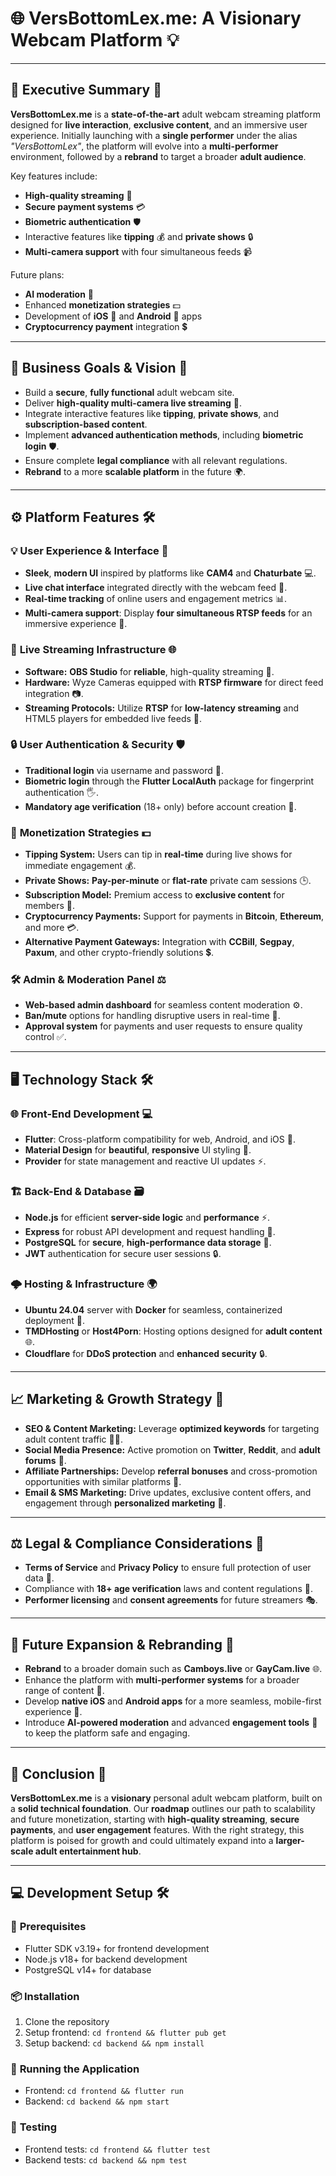 # **🌐 VersBottomLex.me: A Visionary Webcam Platform** 💡

---

## 📌 **Executive Summary** 📝

**VersBottomLex.me** is a **state-of-the-art** adult webcam streaming platform designed for **live interaction**, **exclusive content**, and an immersive user experience. Initially launching with a **single performer** under the alias _"VersBottomLex"_, the platform will evolve into a **multi-performer** environment, followed by a **rebrand** to target a broader **adult audience**. 

Key features include:
- **High-quality streaming** 🎥
- **Secure payment systems** 💳
- **Biometric authentication** 🛡️
- Interactive features like **tipping** 💰 and **private shows** 🔒
- **Multi-camera support** with four simultaneous feeds 📹

Future plans:
- **AI moderation** 🤖
- Enhanced **monetization strategies** 💵
- Development of **iOS** 📱 and **Android** 📱 apps
- **Cryptocurrency payment** integration 💲

---

## 🎯 **Business Goals & Vision** 🚀

- Build a **secure**, **fully functional** adult webcam site.
- Deliver **high-quality multi-camera live streaming** 🎥.
- Integrate interactive features like **tipping**, **private shows**, and **subscription-based content**.
- Implement **advanced authentication methods**, including **biometric login** 🛡️.
- Ensure complete **legal compliance** with all relevant regulations.
- **Rebrand** to a more **scalable platform** in the future 🌍.

---

## ⚙️ **Platform Features** 🛠️

### 💡 **User Experience & Interface** 🎨
- **Sleek**, **modern UI** inspired by platforms like **CAM4** and **Chaturbate** 💻.
- **Live chat interface** integrated directly with the webcam feed 💬.
- **Real-time tracking** of online users and engagement metrics 📊.
- **Multi-camera support**: Display **four simultaneous RTSP feeds** for an immersive experience 🎥.

### 🎥 **Live Streaming Infrastructure** 🌐
- **Software:** **OBS Studio** for **reliable**, high-quality streaming 🎥.
- **Hardware:** Wyze Cameras equipped with **RTSP firmware** for direct feed integration 📷.
- **Streaming Protocols:** Utilize **RTSP** for **low-latency streaming** and HTML5 players for embedded live feeds 🔄.

### 🔒 **User Authentication & Security** 🛡️
- **Traditional login** via username and password 🔑.
- **Biometric login** through the **Flutter LocalAuth** package for fingerprint authentication 🖐️.
- **Mandatory age verification** (18+ only) before account creation 🧾.

### 💸 **Monetization Strategies** 💵
- **Tipping System:** Users can tip in **real-time** during live shows for immediate engagement 💰.
- **Private Shows:** **Pay-per-minute** or **flat-rate** private cam sessions 🕒.
- **Subscription Model:** Premium access to **exclusive content** for members 🔑.
- **Cryptocurrency Payments:** Support for payments in **Bitcoin**, **Ethereum**, and more 💳.
- **Alternative Payment Gateways:** Integration with **CCBill**, **Segpay**, **Paxum**, and other crypto-friendly solutions 💲.

### 🛠️ **Admin & Moderation Panel** ⚖️
- **Web-based admin dashboard** for seamless content moderation ⚙️.
- **Ban/mute** options for handling disruptive users in real-time 🚫.
- **Approval system** for payments and user requests to ensure quality control ✅.

---

## 🖥️ **Technology Stack** 🛠️

### 🌐 **Front-End Development** 💻
- **Flutter**: Cross-platform compatibility for web, Android, and iOS 📱.
- **Material Design** for **beautiful**, **responsive** UI styling 🎨.
- **Provider** for state management and reactive UI updates ⚡.

### 🏗️ **Back-End & Database** 🗃️
- **Node.js** for efficient **server-side logic** and **performance** ⚡.
- **Express** for robust API development and request handling 🔄.
- **PostgreSQL** for **secure**, **high-performance data storage** 🔐.
- **JWT** authentication for secure user sessions 🔒.

### 🌩️ **Hosting & Infrastructure** 🌍
- **Ubuntu 24.04** server with **Docker** for seamless, containerized deployment 🐳.
- **TMDHosting** or **Host4Porn**: Hosting options designed for **adult content** 🌐.
- **Cloudflare** for **DDoS protection** and **enhanced security** 🔒.

---

## 📈 **Marketing & Growth Strategy** 📣

- **SEO & Content Marketing:** Leverage **optimized keywords** for targeting adult content traffic 🧑‍💻.
- **Social Media Presence:** Active promotion on **Twitter**, **Reddit**, and **adult forums** 💬.
- **Affiliate Partnerships:** Develop **referral bonuses** and cross-promotion opportunities with similar platforms 🤝.
- **Email & SMS Marketing:** Drive updates, exclusive content offers, and engagement through **personalized marketing** 📧.

---

## ⚖️ **Legal & Compliance Considerations** 📝

- **Terms of Service** and **Privacy Policy** to ensure full protection of user data 🔐.
- Compliance with **18+ age verification** laws and content regulations 📑.
- **Performer licensing** and **consent agreements** for future streamers 🎭.

---

## 🚀 **Future Expansion & Rebranding** 🔮

- **Rebrand** to a broader domain such as **Camboys.live** or **GayCam.live** 🌐.
- Enhance the platform with **multi-performer systems** for a broader range of content 🎥.
- Develop **native iOS** and **Android apps** for a more seamless, mobile-first experience 📱.
- Introduce **AI-powered moderation** and advanced **engagement tools** 🤖 to keep the platform safe and engaging.

---

## 🏁 **Conclusion** 🎉

**VersBottomLex.me** is a **visionary** personal adult webcam platform, built on a **solid technical foundation**. Our **roadmap** outlines our path to scalability and future monetization, starting with **high-quality streaming**, **secure payments**, and **user engagement** features. With the right strategy, this platform is poised for growth and could ultimately expand into a **larger-scale adult entertainment hub**.

---

## 💻 **Development Setup** 🛠️

### 🌱 **Prerequisites**
- Flutter SDK v3.19+ for frontend development
- Node.js v18+ for backend development
- PostgreSQL v14+ for database

### 📦 **Installation**
1. Clone the repository
2. Setup frontend: `cd frontend && flutter pub get`
3. Setup backend: `cd backend && npm install`

### 🚀 **Running the Application**
- Frontend: `cd frontend && flutter run`
- Backend: `cd backend && npm start`

### 🧪 **Testing**
- Frontend tests: `cd frontend && flutter test`
- Backend tests: `cd backend && npm test`